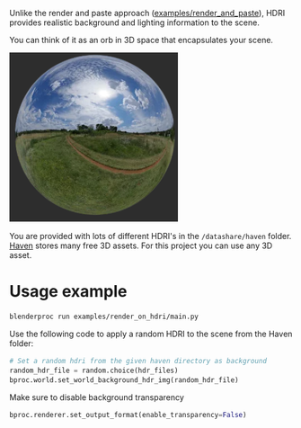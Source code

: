 Unlike the render and paste approach ([examples/render_and_paste](examples/render_and_paste)), HDRI provides realistic background and lighting information to the scene.

You can think of it as an orb in 3D space that encapsulates your scene.

<img src="../../assets/HDRI_example.png" alt="render" width="300"/> 


You are provided with lots of different HDRI's in the `/datashare/haven` folder.
[Haven](https://polyhaven.com) stores many free 3D assets. For this project you can use any 3D asset.

# Usage example
```bash
blenderproc run examples/render_on_hdri/main.py
```

Use the following code to apply a random HDRI to the scene from the Haven folder:

```python
# Set a random hdri from the given haven directory as background
random_hdr_file = random.choice(hdr_files)
bproc.world.set_world_background_hdr_img(random_hdr_file)
```

Make sure to disable background transparency
```python
bproc.renderer.set_output_format(enable_transparency=False)
```

